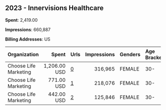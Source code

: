 ## 2023 - Innervisions Healthcare 
**Spent**: 2,419.00

**Impressions**: 660,887

**Billing Addresses**: US

|Organization|Spent|Urls|Impressions|Genders|Age Brackets|Country Codes|
|:---|---:|:---|---:|:---|:---|:---|
|Choose Life Marketing|1,206.00 USD|[0](https://www.snap.com/political-ads/asset/1548e3e887307c1c99631b28ba16ebeb2d9783550bf46f882130861d263fbc57?mediaType=mp4)|316,965|FEMALE|30-|united states|
|Choose Life Marketing|771.00 USD|[1](https://www.snap.com/political-ads/asset/152bde6b20d808616298223d5267e5a3cd40429c55b360549eb396619d3cd199?mediaType=mp4)|218,076|FEMALE|30-|united states|
|Choose Life Marketing|442.00 USD|[2](https://www.snap.com/political-ads/asset/2afd1a80c6b1b2601105a38b0549391f51827538d5f212a15c4fe9512164d81f?mediaType=jpg)|125,846|FEMALE|30-|united states|
